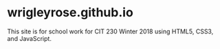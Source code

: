 # wrigleyrose.github.io
This site is for school work for CIT 230 Winter 2018 using HTML5, CSS3, and JavaScript.

